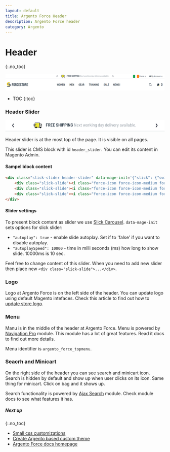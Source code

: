 ```yaml
---
layout: default
title: Argento Force Header
description: Argento Force header
category: Argento
---
```


# Header
{:.no_toc}

![Header](/images/m2/argento/force/header/header.png)

* TOC
{:toc}

### Header Slider

![Header Slider](/images/m2/argento/force/header/header-slider.png)

Header slider is at the most top of the page. It is visible on all pages.

This slider is CMS block with id `header_slider`. You can edit its content in Magento Admin.

#### Sampel block content

```html
<div class="slick-slider header-slider" data-mage-init='{"slick": {"swipeToSlide": true, "centerMode": true, "centerPadding": "0", "rows": 0, "autoplay": true, "autoplaySpeed": 10000}}'>
    <div class="slick-slide"><i class="force-icon force-icon-medium force-delivery"></i> <strong>Free Shipping</strong> <span class="visible-lg-inline visible-md-inline">Next working day delivery available.</span></div>
    <div class="slick-slide"><i class="force-icon force-icon-medium force-shield"></i> <strong>Customer Security</strong> <span class="visible-lg-inline visible-md-inline">is our first goal and top priority.</span></div>
    <div class="slick-slide"><i class="force-icon force-icon-medium force-100percent"></i> <strong>Full Support</strong> <span class="visible-lg-inline visible-md-inline">We glad to help at every step.</span></div>
</div>
```

#### Slider settings

To present block content as slider we use [Slick Carousel](m2/extensions/slick-carousel/). `data-mage-init` sets options for slick slider:

 -  `"autoplay": true` - enable slide autoplay. Set if to 'false' if you want to disable autoplay.
 -  `"autoplaySpeed": 10000` - time in milli seconds (ms) how long to show slide. 10000ms is 10 sec.

Feel free to change content of this slider. When you need to add new slider then place new `<div class="slick-slide">...</div>`.


### Logo

Logo at Argento Force is on the left side of the header. You can update logo using default Magento intefaces. Check this article to find out how to [update store logo](https://docs.magento.com/m2/ce/user_guide/design/logo-upload.html).

### Menu

Manu is in the middle of the header at Argento Force. Menu is powered by [Navigation Pro](/m2/extensions/navigationpro/) module. This module has a lot of great features. Read it docs to find out more details.

Menu identifier is `argento_force_topmenu`.


### Seacrh and Minicart

On the right side of the header you can see search and minicart icon. Search is hidden by default and show up when user clicks on its icon. Same thing for minicart. Click on bag and it shows up.

Search functionality is powered by [Ajax Search](/m2/extensions/ajaxsearch/) module. Check module docs to see what features it has.

##### Next up
{:.no_toc}

- [Small css customizations](/m2/argento/customization/custom-css/)
- [Create Argento based custom theme](/m2/argento/customization/custom-theme/)
- [Argento Force docs homepage](/m2/argento/force/)
